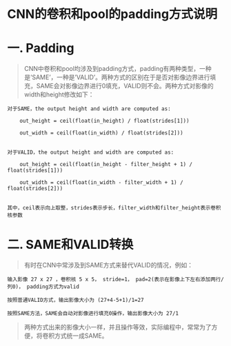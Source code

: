 CNN的卷积和pool的padding方式说明
=============================

# 一. Padding

> CNN中卷积和pool均涉及到padding方式，padding有两种类型，一种是’SAME’，一种是’VALID’。两种方式的区别在于是否对影像边界进行填充，SAME会对影像边界进行0填充，VALID则不会。两种方式对影像的width和height修改如下：

```
对于SAME，the output height and width are computed as:

	out_height = ceil(float(in_height) / float(strides[1]))

	out_width = ceil(float(in_width) / float(strides[2]))


对于VALID，the output height and width are computed as:

	out_height = ceil(float(in_height - filter_height + 1) / float(strides[1]))

	out_width = ceil(float(in_width - filter_width + 1) / float(strides[2]))


其中，ceil表示向上取整，strides表示步长，filter_width和filter_height表示卷积核参数
```

# 二. SAME和VALID转换

> 有时在CNN中常涉及到SAME方式来替代VALID的情况，例如：

```
输入影像 27 x 27 ，卷积核 5 x 5， stride=1， pad=2(表示在影像上下左右添加两行/列0)， padding方式为valid

按照普通VALID方式，输出影像大小为 (27+4-5+1)/1=27

按照SAME方法，SAME会自动对影像进行填充0操作，输出影像大小为 27/1

```
> 两种方式出来的影像大小一样，并且操作等效，实际编程中，常常为了方便，将卷积方式统一成SAME。


